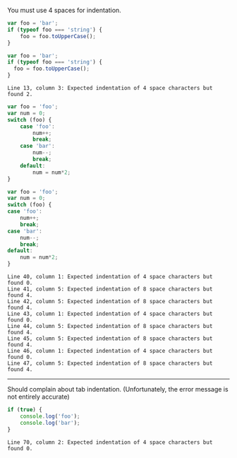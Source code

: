 You must use 4 spaces for indentation.

```js
var foo = 'bar';
if (typeof foo === 'string') {
    foo = foo.toUpperCase();
}
```

```js
var foo = 'bar';
if (typeof foo === 'string') {
  foo = foo.toUpperCase();
}
```

```output
Line 13, column 3: Expected indentation of 4 space characters but found 2.
```

```js
var foo = 'foo';
var num = 0;
switch (foo) {
    case 'foo':
        num++;
        break;
    case 'bar':
        num--;
        break;
    default:
        num = num*2;
}
```

```js
var foo = 'foo';
var num = 0;
switch (foo) {
case 'foo':
    num++;
    break;
case 'bar':
    num--;
    break;
default:
    num = num*2;
}
```

```output
Line 40, column 1: Expected indentation of 4 space characters but found 0.
Line 41, column 5: Expected indentation of 8 space characters but found 4.
Line 42, column 5: Expected indentation of 8 space characters but found 4.
Line 43, column 1: Expected indentation of 4 space characters but found 0.
Line 44, column 5: Expected indentation of 8 space characters but found 4.
Line 45, column 5: Expected indentation of 8 space characters but found 4.
Line 46, column 1: Expected indentation of 4 space characters but found 0.
Line 47, column 5: Expected indentation of 8 space characters but found 4.
```

---

Should complain about tab indentation. (Unfortunately, the error message is not
entirely accurate)

```js
if (true) {
    console.log('foo');
	console.log('bar');
}
```
```output
Line 70, column 2: Expected indentation of 4 space characters but found 0.
```
